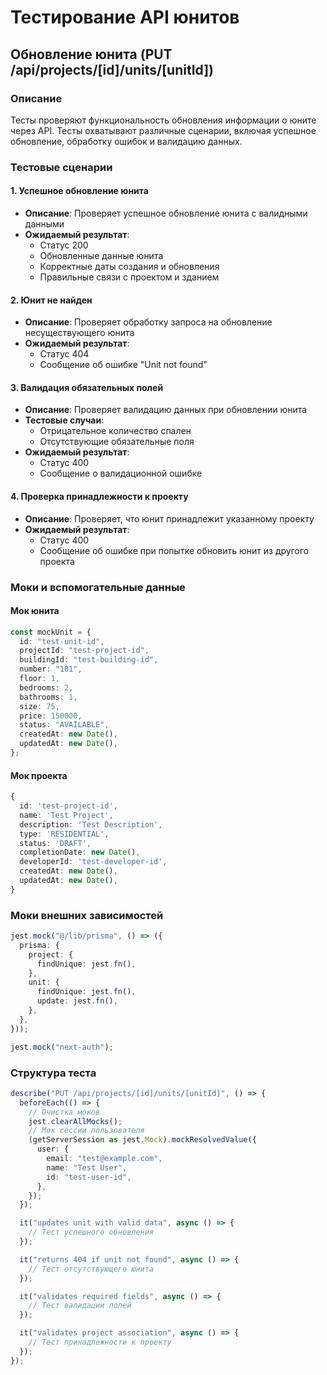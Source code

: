 # Тестирование API юнитов

## Обновление юнита (PUT /api/projects/[id]/units/[unitId])

### Описание

Тесты проверяют функциональность обновления информации о юните через API. Тесты охватывают различные сценарии, включая успешное обновление, обработку ошибок и валидацию данных.

### Тестовые сценарии

#### 1. Успешное обновление юнита

- **Описание**: Проверяет успешное обновление юнита с валидными данными
- **Ожидаемый результат**:
  - Статус 200
  - Обновленные данные юнита
  - Корректные даты создания и обновления
  - Правильные связи с проектом и зданием

#### 2. Юнит не найден

- **Описание**: Проверяет обработку запроса на обновление несуществующего юнита
- **Ожидаемый результат**:
  - Статус 404
  - Сообщение об ошибке "Unit not found"

#### 3. Валидация обязательных полей

- **Описание**: Проверяет валидацию данных при обновлении юнита
- **Тестовые случаи**:
  - Отрицательное количество спален
  - Отсутствующие обязательные поля
- **Ожидаемый результат**:
  - Статус 400
  - Сообщение о валидационной ошибке

#### 4. Проверка принадлежности к проекту

- **Описание**: Проверяет, что юнит принадлежит указанному проекту
- **Ожидаемый результат**:
  - Статус 400
  - Сообщение об ошибке при попытке обновить юнит из другого проекта

### Моки и вспомогательные данные

#### Мок юнита

```typescript
const mockUnit = {
  id: "test-unit-id",
  projectId: "test-project-id",
  buildingId: "test-building-id",
  number: "101",
  floor: 1,
  bedrooms: 2,
  bathrooms: 1,
  size: 75,
  price: 150000,
  status: "AVAILABLE",
  createdAt: new Date(),
  updatedAt: new Date(),
};
```

#### Мок проекта

```typescript
{
  id: 'test-project-id',
  name: 'Test Project',
  description: 'Test Description',
  type: 'RESIDENTIAL',
  status: 'DRAFT',
  completionDate: new Date(),
  developerId: 'test-developer-id',
  createdAt: new Date(),
  updatedAt: new Date(),
}
```

### Моки внешних зависимостей

```typescript
jest.mock("@/lib/prisma", () => ({
  prisma: {
    project: {
      findUnique: jest.fn(),
    },
    unit: {
      findUnique: jest.fn(),
      update: jest.fn(),
    },
  },
}));

jest.mock("next-auth");
```

### Структура теста

```typescript
describe("PUT /api/projects/[id]/units/[unitId]", () => {
  beforeEach(() => {
    // Очистка моков
    jest.clearAllMocks();
    // Мок сессии пользователя
    (getServerSession as jest.Mock).mockResolvedValue({
      user: {
        email: "test@example.com",
        name: "Test User",
        id: "test-user-id",
      },
    });
  });

  it("updates unit with valid data", async () => {
    // Тест успешного обновления
  });

  it("returns 404 if unit not found", async () => {
    // Тест отсутствующего юнита
  });

  it("validates required fields", async () => {
    // Тест валидации полей
  });

  it("validates project association", async () => {
    // Тест принадлежности к проекту
  });
});
```
